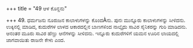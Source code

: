 +++
title = "49 ಆಳ ಕೊನ್ದನು"

+++
49. ಧರ್ಮಜನು ನೂರುಜನ ಕಾಲಾಳುಗಳನ್ನು ಕೊಂದÀನು. ಪುನಃ ಮುನ್ನೂರು ಕಾಲಾಳುಗಳನ್ನು ಸೀಳಿದನು. ಉಕ್ಕಿನಲ್ಲಿ ಮಾಡಿದ, ಕುದುರೆಗಳ ಲಾಳದ ಆಕಾರದಲ್ಲಿನ ಬಾಣಗಳಿಂದ ನಾಲ್ಕೈದು ಸಾವಿರ ಸೈನಿಕರನ್ನು ಗುರಿ ಮಾಡಿದನು. ಆನಂತರ ಮೂರು ಸಾವಿರ ಹೆಣ್ಣು ಆನೆಗಳನ್ನು ಸೀಳಿದನು. ಇನ್ನೂರು ಕುದುರೆಗಳಿಗೆ ಯಮನ ಊರಿನ ಲಾಯದಲ್ಲಿ ಜಾಗವಾಯಿತು ರಾಜನೇ ಕೇಳು ಎಂದ.